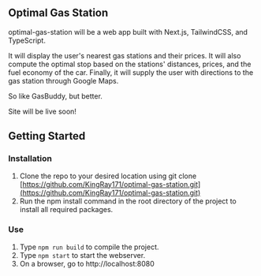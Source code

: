 ## Optimal Gas Station

optimal-gas-station will be a web app built with Next.js, TailwindCSS, and TypeScript.

It will display the user's nearest gas stations and their prices. It will also compute the optimal stop based on the stations' distances, prices, and the fuel economy of the car. Finally, it will supply the user with directions to the gas station through Google Maps.

So like GasBuddy, but better.

Site will be live soon!

## Getting Started

### Installation

1. Clone the repo to your desired location using git clone [https://github.com/KingRay171/optimal-gas-station.git](https://github.com/KingRay171/optimal-gas-station.git)
2. Run the npm install command in the root directory of the project to install all required packages.

### Use

1. Type `npm run build` to compile the project.
2. Type `npm start` to start the webserver.
3. On a browser, go to http://localhost:8080
